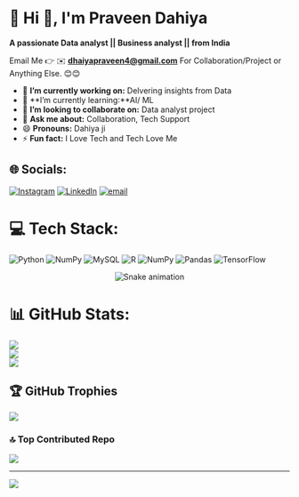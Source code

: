 # 💫 Hi 👋, I'm Praveen Dahiya
**A passionate Data analyst || Business analyst ||  from India**

Email Me 👉 ✉️ **dhaiyapraveen4@gmail.com** For Collaboration/Project or Anything Else. 😊😊

- 🔭 **I’m currently working on:** Delvering insights from Data
- 🌱 **I’m currently learning:**AI/ ML
- 👯 **I’m looking to collaborate on:** Data analyst project
- 💬 **Ask me about:** Collaboration, Tech Support
- 😄 **Pronouns:** Dahiya ji
- ⚡ **Fun fact:** I Love Tech and Tech Love Me


## 🌐 Socials:
[![Instagram](https://img.shields.io/badge/Instagram-%23E4405F.svg?logo=Instagram&logoColor=white)](https://instagram.com/sanatani_balak_.001) [![LinkedIn](https://img.shields.io/badge/LinkedIn-%230077B5.svg?logo=linkedin&logoColor=white)](https://linkedin.com/in/praveen-dahiya01) [![email](https://img.shields.io/badge/Email-D14836?logo=gmail&logoColor=white)](mailto:dhaiyapraveen4@gmail.com) 

# 💻 Tech Stack:
![Python](https://img.shields.io/badge/python-3670A0?style=for-the-badge&logo=python&logoColor=ffdd54) ![NumPy](https://img.shields.io/badge/numpy-%23013243.svg?style=for-the-badge&logo=numpy&logoColor=white) ![MySQL](https://img.shields.io/badge/mysql-4479A1.svg?style=for-the-badge&logo=mysql&logoColor=white) ![R](https://img.shields.io/badge/r-%23276DC3.svg?style=for-the-badge&logo=r&logoColor=white) ![NumPy](https://img.shields.io/badge/numpy-%23013243.svg?style=for-the-badge&logo=numpy&logoColor=white) ![Pandas](https://img.shields.io/badge/pandas-%23150458.svg?style=for-the-badge&logo=pandas&logoColor=white) ![TensorFlow](https://img.shields.io/badge/TensorFlow-%23FF6F00.svg?style=for-the-badge&logo=TensorFlow&logoColor=white)

<!-- Snake Game Repo View -->

<div align="center">
  <img src="https://profile-readme-generator.com/assets/snake.svg" alt="Snake animation" />
</div>

# 📊 GitHub Stats:
![](https://github-readme-stats.vercel.app/api?username=dahiya121&theme=dark&hide_border=false&include_all_commits=true&count_private=false)<br/>
![](https://nirzak-streak-stats.vercel.app/?user=dahiya121&theme=dark&hide_border=false)<br/>
![](https://github-readme-stats.vercel.app/api/top-langs/?username=dahiya121&theme=dark&hide_border=false&include_all_commits=true&count_private=false&layout=compact)

## 🏆 GitHub Trophies
![](https://github-profile-trophy.vercel.app/?username=dahiya121&theme=radical&no-frame=false&no-bg=false&margin-w=4)

### 🔝 Top Contributed Repo
![](https://github-contributor-stats.vercel.app/api?username=dahiya121&limit=5&theme=dark&combine_all_yearly_contributions=true)

---
[![](https://visitcount.itsvg.in/api?id=dahiya121&icon=0&color=0)](https://visitcount.itsvg.in)

<!-- Proudly created with GPRM ( https://gprm.itsvg.in ) -->
